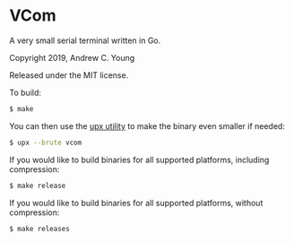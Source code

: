# VCom
A very small serial terminal written in Go.

Copyright 2019, Andrew C. Young

Released under the MIT license.

To build:
```bash
$ make
```

You can then use the [upx utility](https://upx.github.io/)
to make the binary even smaller if needed:
```bash
$ upx --brute vcom
```

If you would like to build binaries for all supported platforms,
including compression:
```bash
$ make release
```

If you would like to build binaries for all supported platforms,
without compression:
```bash
$ make releases
```
